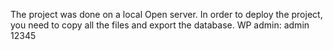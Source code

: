 The project was done on a local Open server. In order to deploy the project, you need to copy all the files and export the database. 
WP admin:
admin
12345